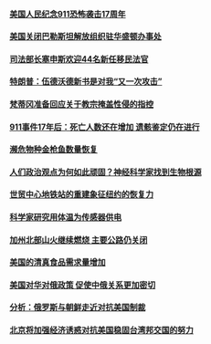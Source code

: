 #### [美国人民纪念911恐怖袭击17周年](../pages/zg_yre_rvq/4566447.md) 

#### [美国关闭巴勒斯坦解放组织驻华盛顿办事处](../pages/zg_yre_rvq/4566416.md) 

#### [司法部长塞申斯欢迎44名新任移民法官](../pages/zg_yre_rvq/4565934.md) 

#### [特朗普：伍德沃德新书是对我“又一次攻击”](../pages/zg_yre_rvq/4565908.md) 

#### [梵蒂冈准备回应关于教宗掩盖性侵的指控](../pages/zg_yre_rvq/4565892.md) 

#### [911事件17年后：死亡人数还在增加  遗骸鉴定仍在进行](../pages/zg_yre_rvq/4565741.md) 

#### [濒危物种金枪鱼数量恢复](../pages/zg_yre_rvq/4565683.md) 

#### [人们政治观点为何如此顽固？神经科学家找到生物根源](../pages/zg_yre_rvq/4565677.md) 

#### [世贸中心地铁站的重建象征纽约的恢复力](../pages/zg_yre_rvq/4565667.md) 

#### [科学家研究用体温为传感器供电](../pages/zg_yre_rvq/4565661.md) 

#### [加州北部山火继续燃烧 主要公路仍关闭](../pages/zg_yre_rvq/4565655.md) 

#### [美国的清真食品需求量增加](../pages/zg_yre_rvq/4565335.md) 

#### [美国对华对俄政策 促使中俄关系更加密切](../pages/zg_yre_rvq/4565186.md) 

#### [分析：俄罗斯与朝鲜走近对抗美国制裁](../pages/zg_yre_rvq/4565166.md) 

#### [北京将加强经济诱惑对抗美国稳固台湾邦交国的努力](../pages/zg_yre_rvq/4565005.md) 

